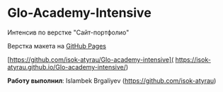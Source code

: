 # Glo-Academy-Intensive

Интенсив по верстке "Сайт-портфолио"

Верстка макета на [GitHub Pages](https://figma.com/file/RhlVVvhexiDsAqJ7bGpvOa/Developer-Portfolio?node-id=1%3A2)

[https://github.com/isok-atyrau/Glo-academy-intensive]( https://isok-atyrau.github.io/Glo-academy-intensive/)

__Работу выполнил__: Islambek Brgaliyev (https://github.com/isok-atyrau)
